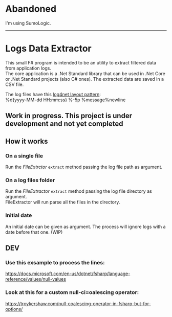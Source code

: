 ﻿
 # **Abandoned**
 I'm using SumoLogic.
 
 ---
 
 # Logs Data Extractor

This small F# program is intended to be an utility to extract filtered data from application logs.  
The core application is a .Net Standard library that can be used in .Net Core or .Net Standard projects (also C# ones).
The extracted data are saved in a CSV file.  

  
The log files have this [log4net layout pattern](https://svn.apache.org/repos/asf/logging/site/trunk/docs/log4net/release/sdk/log4net.Layout.PatternLayout.html):  
%d{yyyy-MM-dd HH:mm:ss} %-5p %message%newline

## Work in progress. This project is under development and not yet completed ##

## How it works

### On a single file
Run the _FileExtrctor_ `extract` method passing the log file path as argument.

### On a log files folder
Run the _FileExtractor_ `extract` method passing the log file directory as argument.  
FileExtractor will run parse all the files in the directory.

### Initial date
An initial date can be given as argument. The process will ignore logs with a date before that one. (WIP)


## DEV

### Use this exsample to process the lines:  
https://docs.microsoft.com/en-us/dotnet/fsharp/language-reference/values/null-values

### Look at this for a custom null-ci=oalescing operator:  
https://troykershaw.com/null-coalescing-operator-in-fsharp-but-for-options/
